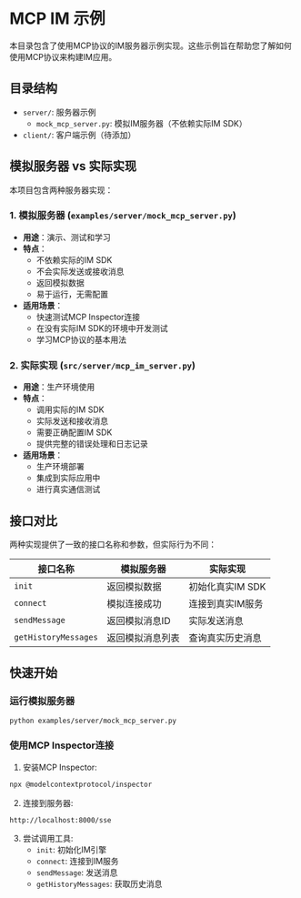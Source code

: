 # MCP IM 示例

本目录包含了使用MCP协议的IM服务器示例实现。这些示例旨在帮助您了解如何使用MCP协议来构建IM应用。

## 目录结构

- `server/`: 服务器示例
  - `mock_mcp_server.py`: 模拟IM服务器（不依赖实际IM SDK）
- `client/`: 客户端示例（待添加）

## 模拟服务器 vs 实际实现

本项目包含两种服务器实现：

### 1. 模拟服务器 (`examples/server/mock_mcp_server.py`)

- **用途**：演示、测试和学习
- **特点**：
  - 不依赖实际的IM SDK
  - 不会实际发送或接收消息
  - 返回模拟数据
  - 易于运行，无需配置
- **适用场景**：
  - 快速测试MCP Inspector连接
  - 在没有实际IM SDK的环境中开发测试
  - 学习MCP协议的基本用法

### 2. 实际实现 (`src/server/mcp_im_server.py`)

- **用途**：生产环境使用
- **特点**：
  - 调用实际的IM SDK
  - 实际发送和接收消息
  - 需要正确配置IM SDK
  - 提供完整的错误处理和日志记录
- **适用场景**：
  - 生产环境部署
  - 集成到实际应用中
  - 进行真实通信测试

## 接口对比

两种实现提供了一致的接口名称和参数，但实际行为不同：

| 接口名称 | 模拟服务器 | 实际实现 |
|---------|------------|---------|
| `init` | 返回模拟数据 | 初始化真实IM SDK |
| `connect` | 模拟连接成功 | 连接到真实IM服务 |
| `sendMessage` | 返回模拟消息ID | 实际发送消息 |
| `getHistoryMessages` | 返回模拟消息列表 | 查询真实历史消息 |

## 快速开始

### 运行模拟服务器

```bash
python examples/server/mock_mcp_server.py
```

### 使用MCP Inspector连接

1. 安装MCP Inspector:
```bash
npx @modelcontextprotocol/inspector
```

2. 连接到服务器:
```
http://localhost:8000/sse
```

3. 尝试调用工具:
   - `init`: 初始化IM引擎
   - `connect`: 连接到IM服务
   - `sendMessage`: 发送消息
   - `getHistoryMessages`: 获取历史消息 